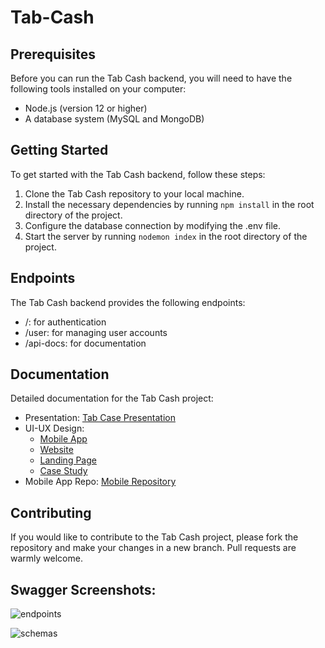 # Tab-Cash

## Prerequisites
Before you can run the Tab Cash backend, you will need to have the following tools installed on your computer:
- Node.js (version 12 or higher)
- A database system (MySQL and MongoDB)

## Getting Started
To get started with the Tab Cash backend, follow these steps:
1. Clone the Tab Cash repository to your local machine.
2. Install the necessary dependencies by running ```npm install``` in the root directory of the project.
3. Configure the database connection by modifying the .env file.
4. Start the server by running ```nodemon index``` in the root directory of the project.

## Endpoints
The Tab Cash backend provides the following endpoints:
- /: for authentication
- /user: for managing user accounts
- /api-docs: for documentation

## Documentation
Detailed documentation for the Tab Cash project:
- Presentation: [Tab Case Presentation](https://docs.google.com/presentation/d/1Y5PxaHhdN5fusXXhPzUYh5BvzrisiF3BW8nptjDh3Gs/edit?usp=sharing)
- UI-UX Design:
   - [Mobile App](https://www.figma.com/proto/Kt8yRtouY0rHIIrPjcbztV/Tab-Cash?node-id=342-752&t=sPTQOFCioslQjsrd-0&scaling=min-zoom&page-id=0%3A1&starting-point-node-id=167%3A804)
   - [Website](https://www.figma.com/proto/Kt8yRtouY0rHIIrPjcbztV/Tab-Cash?node-id=415-739&t=sPTQOFCioslQjsrd-0&scaling=min-zoom&page-id=54%3A927&starting-point-node-id=415%3A739)
   - [Landing Page](https://www.figma.com/proto/Kt8yRtouY0rHIIrPjcbztV/Tab-Cash?node-id=801-1371&t=sPTQOFCioslQjsrd-0&scaling=min-zoom&page-id=801%3A1370)
   - [Case Study](https://www.figma.com/proto/Kt8yRtouY0rHIIrPjcbztV/Tab-Cash?node-id=641-740&t=sPTQOFCioslQjsrd-0&scaling=min-zoom&page-id=641%3A739)
- Mobile App Repo: [Mobile Repository](https://github.com/HebaAdelAhmed/tap_cash)

## Contributing
If you would like to contribute to the Tab Cash project, please fork the repository and make your changes in a new branch. Pull requests are warmly welcome.

## Swagger Screenshots:
![endpoints](https://github.com/MohammedMoataz/Tab-Cash/assets/81831838/4fec6710-1c44-4e4d-acfe-b2c47aee2eb3)

![schemas](https://github.com/MohammedMoataz/Tab-Cash/assets/81831838/f1c13550-fcf4-4f83-9f1b-2e0e24d52baf)
